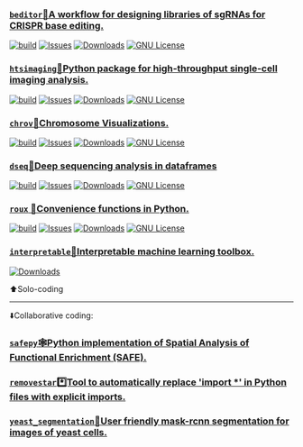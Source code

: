 ### [`beditor`🔂A workflow for designing libraries of sgRNAs for CRISPR base editing.](https://github.com/rraadd88/beditor)
<!-- <a href="">[![PyPI](https://img.shields.io/pypi/v/beditor?style=for-the-badge)![Python](https://img.shields.io/pypi/pyversions/beditor?style=for-the-badge)](https://pypi.org/project/beditor)</a> -->
<a href="">[![build](https://img.shields.io/github/actions/workflow/status/rraadd88/beditor/build.yml?style=for-the-badge)](https://github.com/rraadd88/beditor/actions/workflows/build.yml)</a>
<a href="">[![Issues](https://img.shields.io/github/issues/rraadd88/beditor.svg?style=for-the-badge)](https://github.com/rraadd88/beditor/issues)</a>
<a href="">[![Downloads](https://img.shields.io/pypi/dm/beditor?style=for-the-badge)](https://pepy.tech/project/beditor)</a>
<a href="">[![GNU License](https://img.shields.io/github/license/rraadd88/beditor.svg?style=for-the-badge)](https://github.com/rraadd88/beditor/blob/master/LICENSE)</a>

### [`htsimaging`🔬Python package for high-throughput single-cell imaging analysis.](https://github.com/rraadd88/htsimaging)
<!-- <a href="">[![PyPI](https://img.shields.io/pypi/v/htsimaging?style=for-the-badge)![Python](https://img.shields.io/pypi/pyversions/htsimaging?style=for-the-badge)](https://pypi.org/project/htsimaging)</a> -->
<a href="">[![build](https://img.shields.io/github/actions/workflow/status/rraadd88/htsimaging/build.yml?style=for-the-badge)](https://github.com/rraadd88/htsimaging/actions/workflows/build.yml)</a>
<a href="">[![Issues](https://img.shields.io/github/issues/rraadd88/htsimaging.svg?style=for-the-badge)](https://github.com/rraadd88/htsimaging/issues)</a>
<a href="">[![Downloads](https://img.shields.io/pypi/dm/htsimaging?style=for-the-badge)](https://pepy.tech/project/htsimaging)</a>
<a href="">[![GNU License](https://img.shields.io/github/license/rraadd88/htsimaging.svg?style=for-the-badge)](https://github.com/rraadd88/htsimaging/blob/master/LICENSE)</a>

### [`chrov`🧬Chromosome Visualizations.](https://github.com/rraadd88/chrov)
<!-- <a href="">[![PyPI](https://img.shields.io/pypi/v/chrov?style=for-the-badge)![Python](https://img.shields.io/pypi/pyversions/chrov?style=for-the-badge)](https://pypi.org/project/chrov)</a> -->
<a href="">[![build](https://img.shields.io/github/actions/workflow/status/rraadd88/chrov/build.yml?style=for-the-badge)](https://github.com/rraadd88/chrov/actions/workflows/build.yml)</a>
<a href="">[![Issues](https://img.shields.io/github/issues/rraadd88/chrov.svg?style=for-the-badge)](https://github.com/rraadd88/chrov/issues)</a>
<a href="">[![Downloads](https://img.shields.io/pypi/dm/chrov?style=for-the-badge)](https://pepy.tech/project/chrov)</a>
<a href="">[![GNU License](https://img.shields.io/github/license/rraadd88/chrov.svg?style=for-the-badge)](https://github.com/rraadd88/chrov/blob/master/LICENSE)</a>

### [`dseq`🧱Deep sequencing analysis in dataframes](https://github.com/rraadd88/dseq)
<!-- <a href="">[![PyPI](https://img.shields.io/pypi/v/dseq?style=for-the-badge)![Python](https://img.shields.io/pypi/pyversions/dseq?style=for-the-badge)](https://pypi.org/project/dseq)</a> -->
<a href="">[![build](https://img.shields.io/github/actions/workflow/status/rraadd88/dseq/test.yaml?style=for-the-badge)](https://github.com/rraadd88/dseq/actions/workflows/test.yaml)</a>
<a href="">[![Issues](https://img.shields.io/github/issues/rraadd88/dseq.svg?style=for-the-badge)](https://github.com/rraadd88/dseq/issues)</a>
<a href="">[![Downloads](https://img.shields.io/pypi/dm/dseq?style=for-the-badge)](https://pepy.tech/project/dseq)</a>
<a href="">[![GNU License](https://img.shields.io/github/license/rraadd88/dseq.svg?style=for-the-badge)](https://github.com/rraadd88/dseq/blob/master/LICENSE)</a>

### [`roux` 🧰Convenience functions in Python.](https://github.com/rraadd88/roux)
<!-- <a href="">[![PyPI](https://img.shields.io/pypi/v/roux?style=for-the-badge)![Python](https://img.shields.io/pypi/pyversions/roux?style=for-the-badge)](https://pypi.org/project/roux)</a> -->
<a href="">[![build](https://img.shields.io/github/actions/workflow/status/rraadd88/roux/build.yml?style=for-the-badge)](https://github.com/rraadd88/roux/actions/workflows/build.yml)</a>
<a href="">[![Issues](https://img.shields.io/github/issues/rraadd88/roux.svg?style=for-the-badge)](https://github.com/rraadd88/roux/issues)</a>
<a href="">[![Downloads](https://img.shields.io/pypi/dm/roux?style=for-the-badge)](https://pepy.tech/project/roux)</a>
<a href="">[![GNU License](https://img.shields.io/github/license/rraadd88/roux.svg?style=for-the-badge)](https://github.com/rraadd88/roux/blob/master/LICENSE)</a>

### [`interpretable`🧰Interpretable machine learning toolbox.](https://pypi.org/project/interpretable)
<!-- <a href="">[![PyPI](https://img.shields.io/pypi/v/interpretable?style=for-the-badge)![Python](https://img.shields.io/pypi/pyversions/interpretable?style=for-the-badge)](https://pypi.org/project/interpretable)</a> -->
<a href="">[![Downloads](https://img.shields.io/pypi/dm/interpretable?style=for-the-badge)](https://pepy.tech/project/interpretable)</a>
<!--<a href="">[![build](https://img.shields.io/github/actions/workflow/status/rraadd88/interpretable/build.yml?style=for-the-badge)](https://github.com/rraadd88/interpretable/actions/workflows/build.yml)</a>-->
<!--<a href="">[![Issues](https://img.shields.io/github/issues/rraadd88/interpretable.svg?style=for-the-badge)](https://github.com/rraadd88/interpretable/issues)</a>-->
<!--<a href="">[![GNU License](https://img.shields.io/github/license/rraadd88/interpretable.svg?style=for-the-badge)](https://github.com/rraadd88/interpretable/blob/master/LICENSE)</a>-->

⬆️Solo-coding

---

⬇️Collaborative coding: 
### [`safepy`🕸️Python implementation of Spatial Analysis of Functional Enrichment (SAFE).](https://github.com/baryshnikova-lab/safepy)
### [`removestar`*️⃣Tool to automatically replace 'import *' in Python files with explicit imports.](https://github.com/asmeurer/removestar)
### [`yeast_segmentation`🔬User friendly mask-rcnn segmentation for images of yeast cells.](https://github.com/alexxijielu/yeast_segmentation)

<!--
Images hosted:
interpretable
banner: https://github.com/rraadd88/rraadd88/assets/9945034/bdef5971-f776-41ae-876e-3afac8626d3b
logo: https://github.com/rraadd88/rraadd88/assets/9945034/e29db6d6-9a2e-4459-9c7b-dae2da416bf3
-->
